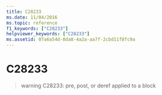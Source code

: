 ```yaml
---
title: C28233
ms.date: 11/04/2016
ms.topic: reference
f1_keywords: ["C28233"]
helpviewer_keywords: ["C28233"]
ms.assetid: 07a6a54d-8da8-4a2a-aa7f-2cbd11f8fc9a
---
```

# C28233

> warning C28233: pre, post, or deref applied to a block
